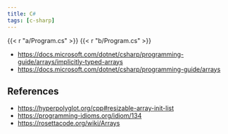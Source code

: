 ```yaml
---
title: C#
tags: [c-sharp]
---
```


{{< r "a/Program.cs" >}}
{{< r "b/Program.cs" >}}

- <https://docs.microsoft.com/dotnet/csharp/programming-guide/arrays/implicitly-typed-arrays>
- <https://docs.microsoft.com/dotnet/csharp/programming-guide/arrays>

## References

- <https://hyperpolyglot.org/cpp#resizable-array-init-list>
- <https://programming-idioms.org/idiom/134>
- <https://rosettacode.org/wiki/Arrays>
